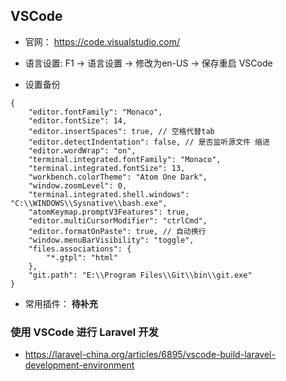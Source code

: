 ## VSCode
* 官网： https://code.visualstudio.com/

* 语言设置: F1 -> 语言设置 -> 修改为en-US -> 保存重启 VSCode

* 设置备份

```
{
    "editor.fontFamily": "Monaco",
    "editor.fontSize": 14,
    "editor.insertSpaces": true, // 空格代替tab
    "editor.detectIndentation": false, // 是否监听源文件 缩进
    "editor.wordWrap": "on",
    "terminal.integrated.fontFamily": "Monaco",
    "terminal.integrated.fontSize": 13,
    "workbench.colorTheme": "Atom One Dark",
    "window.zoomLevel": 0,
    "terminal.integrated.shell.windows": "C:\\WINDOWS\\Sysnative\\bash.exe",
    "atomKeymap.promptV3Features": true,
    "editor.multiCursorModifier": "ctrlCmd",
    "editor.formatOnPaste": true, // 自动换行 
    "window.menuBarVisibility": "toggle",
    "files.associations": {
        "*.gtpl": "html"
    },
    "git.path": "E:\\Program Files\\Git\\bin\\git.exe"
}
```

* 常用插件： **待补充**


### 使用 VSCode 进行 Laravel 开发
* https://laravel-china.org/articles/6895/vscode-build-laravel-development-environment

